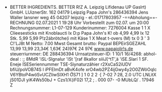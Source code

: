 - BETTER IHGREDIENTS. BETTER R!Z A. Leipzig Lifidenau UP Gaslrt) GmbH. LUiznerStr. 162 04179 Leipzig Papa John's 286436394 Jens Waller lansner weg 45 04207 leipzig - el.:01717803957 -==Abholung==- RECHNUNG 02.07.2021 1 19:28 Uhr Vorbestellt zum 02.07. um 20:00 Rechnungsnummer: L1-07-129 Kunderinummer: 7276004 Kasse 1 1 X Clieesesticks mit Knoblaucti Ix D:p Papa John's K! ob 4,99 4,99 Ix 12 Stk. 5,99 5,99 P!z2ábrötche(i mit Käse 1 X Meat t-overs (M) tx 0 3 ' 3 C!'LJ8t M Netto: 7.00 Mwst Gesamt brutto: Paypal BEPEirSGEZAHL 13,99 13,99 23,34€ 1,63€ 24)97€ 24 97€ www.papajolir!s.de steuerriurnmer: DE 288436394 Urnsatzsteuer-ID: 1 10/1 16/4268: abhol-deal : :; 8MdR 'iSL-Slgnalur 'ỉSt '[raf 8kallor siiiJ[^tT’,ä 'iSE.Slarí 1 SF. Eneje ÍSESeriennummer TSE-Siynaturzâhier r2XsCaS2iUDV bfiU/poVOB74S l iPFEImDt aBvK4ofe xrO4wb2PZ4ijGwy4y2O0ZWöOqlc V6YBtoP4wöSvUCZIiwSIXH1 ỞS71 ] 1 0 2 2 ·[ 7-02 7·28, 2.0 UTC LNLìtX jS01DJI yiK4Ws50bJ + Czs1/X(iF02l 17,2 ; . 000 07- -0 MUbLQ/ . 17946 Z